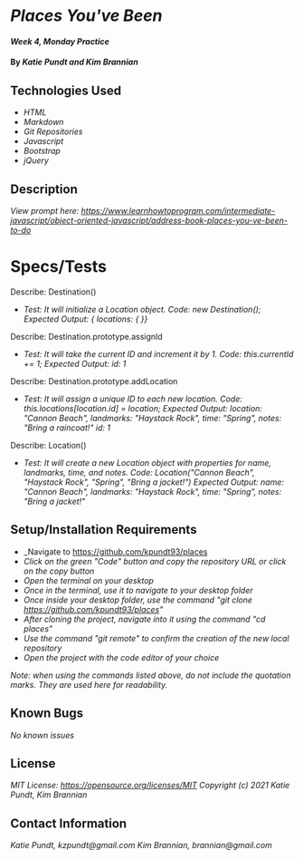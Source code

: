 # _Places You've Been_

#### _Week 4, Monday Practice_

#### By _**Katie Pundt and Kim Brannian**_

## Technologies Used

* _HTML_
* _Markdown_
* _Git Repositories_
* _Javascript_
* _Bootstrap_
* _jQuery_

## Description

_View prompt here: https://www.learnhowtoprogram.com/intermediate-javascript/object-oriented-javascript/address-book-places-you-ve-been-to-do_

# Specs/Tests
Describe: Destination()
* _Test: It will initialize a Location object.
  Code: new Destination();
  Expected Output: { locations: { }}_

Describe: Destination.prototype.assignId 
* _Test: It will take the current ID and increment it by 1.
  Code: this.currentId += 1;
  Expected Output: id: 1_

Describe: Destination.prototype.addLocation
* _Test: It will assign a unique ID to each new location.
  Code: this.locations[location.id] = location;
  Expected Output: location: "Cannon Beach", landmarks: "Haystack Rock", time: "Spring", notes: "Bring a raincoat!" id: 1_

Describe: Location()
* _Test: It will create a new Location object with properties for name, landmarks, time, and notes.
  Code: Location("Cannon Beach", "Haystack Rock", "Spring", "Bring a jacket!")
  Expected Output: name: "Cannon Beach", landmarks: "Haystack Rock", time: "Spring", notes: "Bring a jacket!"_

## Setup/Installation Requirements

* _Navigate to https://github.com/kpundt93/places
* _Click on the green "Code" button and copy the repository URL or click on the copy button_
* _Open the terminal on your desktop_
* _Once in the terminal, use it to navigate to your desktop folder_
* _Once inside your desktop folder, use the command "git clone https://github.com/kpundt93/places"_
* _After cloning the project, navigate into it using the command "cd places"_
* _Use the command "git remote" to confirm the creation of the new local repository_
* _Open the project with the code editor of your choice_

_Note: when using the commands listed above, do not include the quotation marks. They are used here for readability._

## Known Bugs

_No known issues_

## License
_MIT License: https://opensource.org/licenses/MIT_
_Copyright (c) 2021 Katie Pundt, Kim Brannian_

## Contact Information
_Katie Pundt, kzpundt@gmail.com_
_Kim Brannian, brannian@gmail.com_
